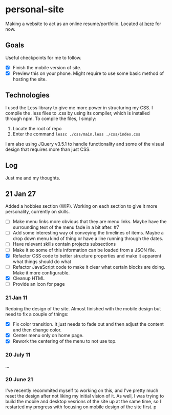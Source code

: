 # personal-site

Making a website to act as an online resume/portfolio. Located at [here](https://eugene-mindset.github.io/personal-site) for now.

## Goals

Useful checkpoints for me to follow.

- [X] Finish the mobile version of site.
- [X] Preview this on your phone. Might require to use some basic method of
hosting the site.

## Technologies

I used the Less library to give me more power in structuring my CSS. I compile the .less files to .css
by using its compiler, which is installed through npm. To compile the files, I simply:

1. Locate the root of repo
1. Enter the command ```lessc ./css/main.less ./css/index.css```

I am also using JQuery v3.5.1 to handle functionality and some of the visual design that
requires more than just CSS.

## Log

Just me and my thoughts.

## 21 Jan 27

Added a hobbies section (WIP). Working on each section to give it more personality, currently on skills.

- [ ] Make menu links more obvious that they are menu links. Maybe have the surrounding text of the menu fade in a bit after. #7
- [ ] Add some interesting way of conveying the timelines of items. Maybe a drop down menu kind of thing or have a line running through the dates.
- [ ] Have relevant skills contain projects subsections
- [ ] Make it so some of this information can be loaded from a JSON file.
- [X] Refactor CSS code to better structure properties and make it apparent what things should do what
- [ ] Refactor JavaScript code to make it clear what certain blocks are doing. Make it more configurable.
- [X] Cleanup HTML
- [ ] Provide an icon for page

### 21 Jan 11

Redoing the design of the site. Almost finished with the mobile design but need to fix a couple of things:

- [X] Fix color transition. It just needs to fade out and then adjust the content and then change color.
- [X] Center menu only on home page.
- [X] Rework the centering of the menu to not use top.

### 20 July 11

...

### 20 June 21

I've recently recommited myself to working on this, and I've pretty much reset the design after not
liking my initial vision of it. As well, I was trying to build the mobile and desktop vesrions of
the site up at the same time, so I restarted my progress with focusing on mobile design of the site
first.
p
